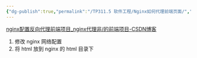 ```yaml
---
{"dg-publish":true,"permalink":"/TP311.5 软件工程/Nginx如何代理前端页面/","created":"2024-05-06T11:49:37.353+08:00","updated":"2024-06-01T10:50:41.689+08:00"}
---
```


[nginx配置反向代理前端项目\_nginx代理非/的前端项目-CSDN博客](https://blog.csdn.net/qq_39404258/article/details/105408819)

1. 修改 nginx 网络配置
2. 将 html 放到 nginx 的 html 目录下
